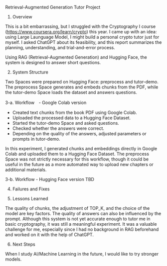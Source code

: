 Retrieval-Augmented Generation Tutor Project

1. Overview 

This is a bit embarrassing, but I struggled with the Cryptography I course (https://www.coursera.org/learn/crypto) this year. I came up with an idea: using Large Launguage Model, I might build a personal crypto tutor just for myself.  I asked ChatGPT about its feasibility, and this report summarizes the planning, understanding, and trial-and-error process.

Using RAG (Retrieval-Augmented Generation) and Hugging Face, the system is designed to answer short questions.


2. System Structure

Two Spaces were prepared on Hugging Face: preprocess and tutor-demo. The preprocess Space generates and embeds chunks from the PDF, while the tutor-demo Space loads the dataset and answers questions.


3-a. Workflow　- Google Colab version

- Created text chunks from the book PDF using Google Colab.
- Uploaded the processed data to a Hugging Face Dataset.
- Started the tutor-demo Space and asked questions.
- Checked whether the answers were correct.
- Depending on the quality of the answers, adjusted parameters or prompts in tutor-demo.

In this experiment, I generated chunks and embeddings directly in Google Colab and uploaded them to a Hugging Face Dataset. 
The preprocess Space was not strictly necessary for this workflow, though it could be useful in the future as a more automated way to upload new chapters or additional materials.


3-b. Workflow - Hugging Face version
TBD


4. Failures and Fixes


5. Lessons Learned

The quality of chunks, the adjustment of TOP_K, and the choice of the model are key factors.
The quality of answers can also be influenced by the prompt.
Although this system is not yet accurate enough to tutor me in basic cryptography, it was still a meaningful experiment.
It was a valuable challenge for me, especially since I had no background in RAG beforehand and worked on it with the help of ChatGPT.


6. Next Steps

When I study AI/Machine Learning in the future, I would like to try stronger models.

